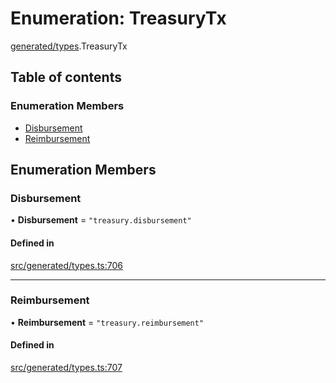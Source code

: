 # Enumeration: TreasuryTx

[generated/types](../wiki/generated.types).TreasuryTx

## Table of contents

### Enumeration Members

- [Disbursement](../wiki/generated.types.TreasuryTx#disbursement)
- [Reimbursement](../wiki/generated.types.TreasuryTx#reimbursement)

## Enumeration Members

### Disbursement

• **Disbursement** = ``"treasury.disbursement"``

#### Defined in

[src/generated/types.ts:706](https://github.com/PolymeshAssociation/polymesh-private-sdk/blob/2c6aa0b4/src/generated/types.ts#L706)

___

### Reimbursement

• **Reimbursement** = ``"treasury.reimbursement"``

#### Defined in

[src/generated/types.ts:707](https://github.com/PolymeshAssociation/polymesh-private-sdk/blob/2c6aa0b4/src/generated/types.ts#L707)
